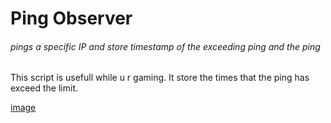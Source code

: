 # Ping Observer


###### pings a specific IP and store timestamp of the exceeding ping and the ping

This script is usefull while u r gaming. 
It store the times that the ping has exceed the limit.


[image](image.png)
